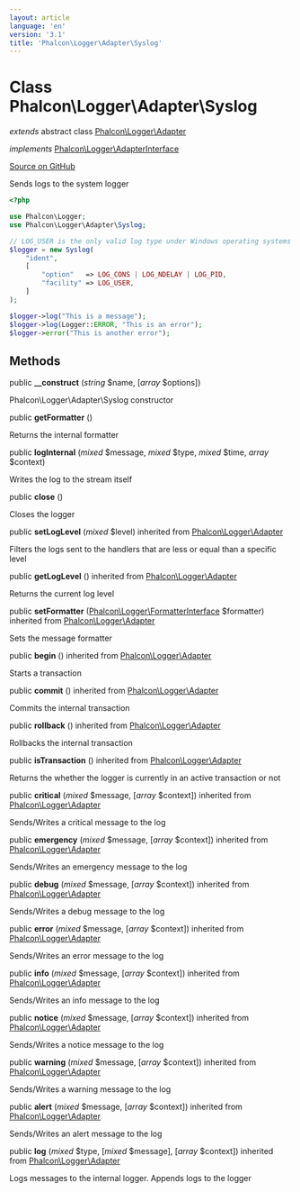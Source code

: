 ```yaml
---
layout: article
language: 'en'
version: '3.1'
title: 'Phalcon\Logger\Adapter\Syslog'
---
```

# Class **Phalcon\Logger\Adapter\Syslog**

*extends* abstract class [Phalcon\Logger\Adapter](/3.1/en/api/Phalcon_Logger_Adapter)

*implements* [Phalcon\Logger\AdapterInterface](/3.1/en/api/Phalcon_Logger_AdapterInterface)

<a href="https://github.com/phalcon/cphalcon/tree/v3.1.0/phalcon/logger/adapter/syslog.zep" class="btn btn-default btn-sm">Source on GitHub</a>

Sends logs to the system logger

```php
<?php

use Phalcon\Logger;
use Phalcon\Logger\Adapter\Syslog;

// LOG_USER is the only valid log type under Windows operating systems
$logger = new Syslog(
    "ident",
    [
        "option"   => LOG_CONS | LOG_NDELAY | LOG_PID,
        "facility" => LOG_USER,
    ]
);

$logger->log("This is a message");
$logger->log(Logger::ERROR, "This is an error");
$logger->error("This is another error");

```


## Methods
public  **__construct** (*string* $name, [*array* $options])

Phalcon\Logger\Adapter\Syslog constructor



public  **getFormatter** ()

Returns the internal formatter



public  **logInternal** (*mixed* $message, *mixed* $type, *mixed* $time, *array* $context)

Writes the log to the stream itself



public  **close** ()

Closes the logger



public  **setLogLevel** (*mixed* $level) inherited from [Phalcon\Logger\Adapter](/3.1/en/api/Phalcon_Logger_Adapter)

Filters the logs sent to the handlers that are less or equal than a specific level



public  **getLogLevel** () inherited from [Phalcon\Logger\Adapter](/3.1/en/api/Phalcon_Logger_Adapter)

Returns the current log level



public  **setFormatter** ([Phalcon\Logger\FormatterInterface](/3.1/en/api/Phalcon_Logger_FormatterInterface) $formatter) inherited from [Phalcon\Logger\Adapter](/3.1/en/api/Phalcon_Logger_Adapter)

Sets the message formatter



public  **begin** () inherited from [Phalcon\Logger\Adapter](/3.1/en/api/Phalcon_Logger_Adapter)

Starts a transaction



public  **commit** () inherited from [Phalcon\Logger\Adapter](/3.1/en/api/Phalcon_Logger_Adapter)

Commits the internal transaction



public  **rollback** () inherited from [Phalcon\Logger\Adapter](/3.1/en/api/Phalcon_Logger_Adapter)

Rollbacks the internal transaction



public  **isTransaction** () inherited from [Phalcon\Logger\Adapter](/3.1/en/api/Phalcon_Logger_Adapter)

Returns the whether the logger is currently in an active transaction or not



public  **critical** (*mixed* $message, [*array* $context]) inherited from [Phalcon\Logger\Adapter](/3.1/en/api/Phalcon_Logger_Adapter)

Sends/Writes a critical message to the log



public  **emergency** (*mixed* $message, [*array* $context]) inherited from [Phalcon\Logger\Adapter](/3.1/en/api/Phalcon_Logger_Adapter)

Sends/Writes an emergency message to the log



public  **debug** (*mixed* $message, [*array* $context]) inherited from [Phalcon\Logger\Adapter](/3.1/en/api/Phalcon_Logger_Adapter)

Sends/Writes a debug message to the log



public  **error** (*mixed* $message, [*array* $context]) inherited from [Phalcon\Logger\Adapter](/3.1/en/api/Phalcon_Logger_Adapter)

Sends/Writes an error message to the log



public  **info** (*mixed* $message, [*array* $context]) inherited from [Phalcon\Logger\Adapter](/3.1/en/api/Phalcon_Logger_Adapter)

Sends/Writes an info message to the log



public  **notice** (*mixed* $message, [*array* $context]) inherited from [Phalcon\Logger\Adapter](/3.1/en/api/Phalcon_Logger_Adapter)

Sends/Writes a notice message to the log



public  **warning** (*mixed* $message, [*array* $context]) inherited from [Phalcon\Logger\Adapter](/3.1/en/api/Phalcon_Logger_Adapter)

Sends/Writes a warning message to the log



public  **alert** (*mixed* $message, [*array* $context]) inherited from [Phalcon\Logger\Adapter](/3.1/en/api/Phalcon_Logger_Adapter)

Sends/Writes an alert message to the log



public  **log** (*mixed* $type, [*mixed* $message], [*array* $context]) inherited from [Phalcon\Logger\Adapter](/3.1/en/api/Phalcon_Logger_Adapter)

Logs messages to the internal logger. Appends logs to the logger



